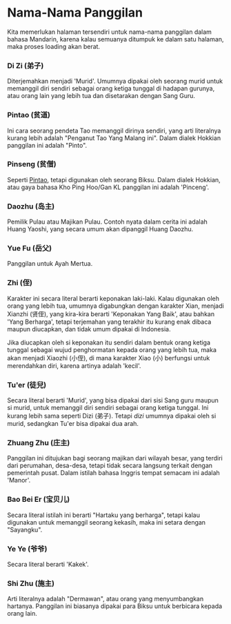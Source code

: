 # Nama-Nama Panggilan

Kita memerlukan halaman tersendiri untuk nama-nama panggilan dalam bahasa Mandarin, karena kalau
semuanya ditumpuk ke dalam satu halaman, maka proses loading akan berat.

### <a name="dizi" id="dizi">Di Zi (弟子)</a>

Diterjemahkan menjadi 'Murid'. Umumnya dipakai oleh seorang murid untuk memanggil diri sendiri sebagai
orang ketiga tunggal di hadapan gurunya, atau orang lain yang lebih tua dan disetarakan dengan Sang Guru.


### <a name="pintao" id="pintao">Pintao (贫道)</a>

Ini cara seorang pendeta Tao memanggil dirinya sendiri, yang arti literalnya kurang lebih
adalah "Penganut Tao Yang Malang ini". Dalam dialek Hokkian panggilan ini adalah "Pinto".

### <a name="pinseng" id="pinseng">Pinseng (贫僧)</a>

Seperti [Pintao](#pintao), tetapi digunakan oleh seorang Biksu.
Dalam dialek Hokkian, atau gaya bahasa Kho Ping Hoo/Gan KL panggilan ini adalah 'Pinceng'.


### <a name="daozhu" id="daozhu">Daozhu (岛主)</a>

Pemilik Pulau atau Majikan Pulau. Contoh nyata dalam cerita ini adalah Huang Yaoshi, yang secara umum
akan dipanggil Huang Daozhu.


### <a name="yuefu" id="yuefu">Yue Fu (岳父)</a>

Panggilan untuk Ayah Mertua.


### <a name="zhi" id="zhi">Zhi (侄)</a>

Karakter ini secara literal berarti keponakan laki-laki. Kalau digunakan oleh orang yang lebih tua, umumnya
digabungkan dengan karakter Xian, menjadi Xianzhi (贤侄), yang kira-kira berarti 'Keponakan Yang Baik', atau bahkan
'Yang Berharga', tetapi terjemahan yang terakhir itu kurang enak dibaca maupun diucapkan, dan tidak umum dipakai
di Indonesia.

Jika diucapkan oleh si keponakan itu sendiri dalam bentuk orang ketiga tunggal sebagai wujud penghormatan kepada
orang yang lebih tua, maka akan menjadi Xiaozhi (小侄), di mana karakter Xiao (小) berfungsi untuk merendahkan diri,
karena artinya adalah 'kecil'.

### <a name="tu-er" id="tu-er">Tu'er (徒兒)</a>

Secara literal berarti 'Murid', yang bisa dipakai dari sisi Sang guru maupun si murid, untuk memanggil diri sendiri
sebagai orang ketiga tunggal. Ini kurang lebih sama seperti Dizi (弟子). Tetapi _dizi_ umumnya dipakai oleh si murid,
sedangkan Tu'er bisa dipakai dua arah. 


### <a name="zhuang-zhu" id="zhuang-zhu">Zhuang Zhu (庄主)</a>

Panggilan ini ditujukan bagi seorang majikan dari wilayah besar, yang terdiri dari perumahan, desa-desa, tetapi 
tidak secara langsung terkait dengan pemerintah pusat. Dalam istilah bahasa Inggris tempat semacam ini adalah 'Manor'.


### <a name="bao-bei-er" id="bao-bei-er">Bao Bei Er (宝贝儿)</a>

Secara literal istilah ini berarti "Hartaku yang berharga", tetapi kalau digunakan untuk memanggil seorang kekasih,
maka ini setara dengan "Sayangku".

### <a name="ye-ye" id="ye-ye">Ye Ye (爷爷)</a>

Secara literal berarti 'Kakek'.


### <a name="shizhu" id="shizhu">Shi Zhu (施主)</a>

Arti literalnya adalah "Dermawan", atau orang yang menyumbangkan hartanya. Panggilan ini biasanya dipakai para
Biksu untuk berbicara kepada orang lain.

